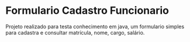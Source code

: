 # Formulario Cadastro Funcionario
Projeto realizado para testa conhecimento em java, um formulario simples para cadastra e consultar matrícula, nome, cargo, salário.
